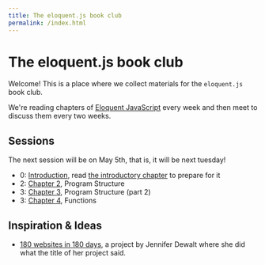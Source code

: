 ```yaml
---
title: The eloquent.js book club
permalink: /index.html
---
```


# The eloquent.js book club

Welcome!  This is a place where we collect materials for the `eloquent.js` book club.

We're reading chapters of [Eloquent JavaScript](http://eloquentjavascript.net) every week and then meet to discuss them every two weeks.

## Sessions

The next session will be on May 5th, that is, it will be next tuesday!

- 0: [Introduction](./00), read [the introductory chapter](http://eloquentjavascript.net/00_intro.html) to prepare for it
- 2: [Chapter 2](./02), Program Structure
- 3: [Chapter 3](./03), Program Structure (part 2)
- 3: [Chapter 4](./04), Functions

## Inspiration & Ideas

- [180 websites in 180 days](http://jenniferdewalt.com/), a project by Jennifer Dewalt where she did what the title of her project said.

